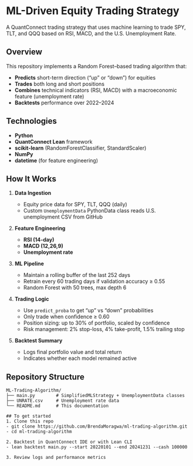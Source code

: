 # ML-Driven Equity Trading Strategy

A QuantConnect trading strategy that uses machine learning to trade SPY, TLT, and QQQ based on RSI, MACD, and the U.S. Unemployment Rate.

## Overview

This repository implements a Random Forest–based trading algorithm that:

- **Predicts** short-term direction (“up” or “down”) for equities  
- **Trades** both long and short positions  
- **Combines** technical indicators (RSI, MACD) with a macroeconomic feature (unemployment rate)  
- **Backtests** performance over 2022–2024  

## Technologies

- **Python**  
- **QuantConnect Lean** framework  
- **scikit-learn** (RandomForestClassifier, StandardScaler)  
- **NumPy**  
- **datetime** (for feature engineering)  

## How It Works

1. **Data Ingestion**  
   - Equity price data for SPY, TLT, QQQ (daily)  
   - Custom `UnemploymentData` PythonData class reads U.S. unemployment CSV from GitHub  

2. **Feature Engineering**  
   - **RSI (14-day)**  
   - **MACD (12,26,9)**  
   - **Unemployment rate**  

3. **ML Pipeline**  
   - Maintain a rolling buffer of the last 252 days  
   - Retrain every 60 trading days if validation accuracy ≥ 0.55  
   - Random Forest with 50 trees, max depth 6  

4. **Trading Logic**  
   - Use `predict_proba` to get “up” vs “down” probabilities  
   - Only trade when confidence ≥ 0.60  
   - Position sizing: up to 30% of portfolio, scaled by confidence  
   - Risk management: 2% stop-loss, 4% take-profit, 1.5% trailing stop  

5. **Backtest Summary**  
   - Logs final portfolio value and total return  
   - Indicates whether each model remained active  

## Repository Structure
```text
ML-Trading-Algorithm/
├── main.py        # SimplifiedMLStrategy + UnemploymentData classes
├── UNRATE.csv     # Unemployment rate data
└── README.md      # This documentation

## To get started
1. Clone this repo
- git clone https://github.com/BrendaMoragwa/ml-trading-algorithm.git
- cd ml-trading-algorithm
  
2. Backtest in QuantConnect IDE or with Lean CLI
- lean backtest main.py --start 20220101 --end 20241231 --cash 100000

3. Review logs and performance metrics


